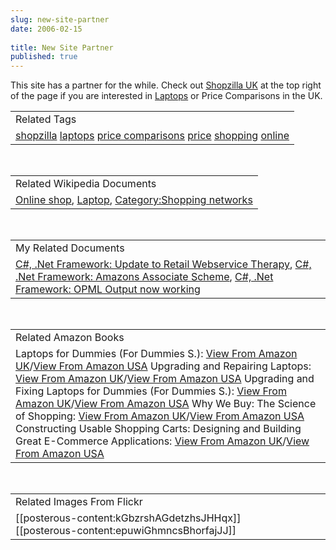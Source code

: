 ```yaml
---
slug: new-site-partner
date: 2006-02-15
 
title: New Site Partner
published: true
---
```

This site has a partner for the while.  Check out <a href="http://www.shopzilla.co.uk">Shopzilla UK</a> at the top right of the page if you are interested in <a href="http://www.shopzilla.co.uk/10J--Laptop_Computers_-_cat_id--462">Laptops</a> or Price Comparisons in the UK.<p /><table class="TechnoratiHead TagHeader">
<tr><td>Related Tags</td></tr>
<tr class="Technorati"><td>
<a href="http://www.kinlan.co.uk/tag/shopzilla" class="Tag" rel="tag">shopzilla</a> <a href="http://www.kinlan.co.uk/tag/laptops" class="Tag" rel="tag">laptops</a> <a href="http://www.kinlan.co.uk/tag/price%20comparisons" class="Tag" rel="tag">price comparisons</a> <a href="http://www.kinlan.co.uk/tag/price" class="Tag" rel="tag">price</a> <a href="http://www.kinlan.co.uk/tag/shopping" class="Tag" rel="tag">shopping</a> <a href="http://www.kinlan.co.uk/tag/online" class="Tag" rel="tag">online</a>
</td></tr>
</table><br /><table class="TechnoratiHead TagHeader">
<tr><td>Related Wikipedia Documents</td></tr>
<tr class="Technorati"><td>
<a href="http://en.wikipedia.org/wiki/Online_shop" class="Tag" rel="tag">Online shop</a>, <a href="http://en.wikipedia.org/wiki/Laptop" class="Tag" rel="tag">Laptop</a>, <a href="http://en.wikipedia.org/wiki/Category:Shopping_networks" class="Tag" rel="tag">Category:Shopping networks</a>
</td></tr>
</table><br /><table class="TechnoratiHead TagHeader">
<tr><td>My Related Documents</td></tr>
<tr class="Technorati"><td>
<a href="http://www.kinlan.co.uk/2005/12/update-to-retail-webservice-therapy.html" class="Tag" rel="tag">C#, .Net Framework: Update to Retail Webservice Therapy</a>, <a href="http://www.kinlan.co.uk/2006/01/amazons-associate-scheme.html" class="Tag" rel="tag">C#, .Net Framework: Amazons Associate Scheme</a>, <a href="http://www.kinlan.co.uk/2005/11/opml-output-now-working.html" class="Tag" rel="tag">C#, .Net Framework: OPML Output now working</a>
</td></tr>
</table><br /><table class="TechnoratiHead TagHeader">
<tr><td>Related Amazon Books</td></tr>
<tr class="Technorati"><td>Laptops for Dummies (For Dummies S.): <a href="http://www.amazon.co.uk/exec/obidos/redirect?tag=cnetfra-21&amp;link_code=xm2&amp;camp=2025&amp;creative=165953&amp;path=http://www.amazon.co.uk/gp/redirect.html%253fASIN=0764575554%2526tag=cnetfra-21%2526lcode=xm2%2526cID=2025%2526ccmID=165953%2526location=/o/ASIN/0764575554%25253FSubscriptionId=0CM2PVF6VAHJQKW5G782" class="Tag" rel="tag">View From Amazon UK</a>/<a href="http://www.amazon.com/exec/obidos/redirect?tag=cnetfra-20&amp;link_code=xm2&amp;camp=2025&amp;creative=165953&amp;path=http://www.amazon.com/gp/redirect.html%253fASIN=0764575554%2526tag=cnetfra-20%2526lcode=xm2%2526cID=2025%2526ccmID=165953%2526location=/o/ASIN/0764575554%25253FSubscriptionId=0CM2PVF6VAHJQKW5G782" class="Tag" rel="tag">View From Amazon USA</a> Upgrading and Repairing Laptops: <a href="http://www.amazon.co.uk/exec/obidos/redirect?tag=cnetfra-21&amp;link_code=xm2&amp;camp=2025&amp;creative=165953&amp;path=http://www.amazon.co.uk/gp/redirect.html%253fASIN=0789733765%2526tag=cnetfra-21%2526lcode=xm2%2526cID=2025%2526ccmID=165953%2526location=/o/ASIN/0789733765%25253FSubscriptionId=0CM2PVF6VAHJQKW5G782" class="Tag" rel="tag">View From Amazon UK</a>/<a href="http://www.amazon.com/exec/obidos/redirect?tag=cnetfra-20&amp;link_code=xm2&amp;camp=2025&amp;creative=165953&amp;path=http://www.amazon.com/gp/redirect.html%253fASIN=0789733765%2526tag=cnetfra-20%2526lcode=xm2%2526cID=2025%2526ccmID=165953%2526location=/o/ASIN/0789733765%25253FSubscriptionId=0CM2PVF6VAHJQKW5G782" class="Tag" rel="tag">View From Amazon USA</a> Upgrading and Fixing Laptops for Dummies (For Dummies S.): <a href="http://www.amazon.co.uk/exec/obidos/redirect?tag=cnetfra-21&amp;link_code=xm2&amp;camp=2025&amp;creative=165953&amp;path=http://www.amazon.co.uk/gp/redirect.html%253fASIN=0764589598%2526tag=cnetfra-21%2526lcode=xm2%2526cID=2025%2526ccmID=165953%2526location=/o/ASIN/0764589598%25253FSubscriptionId=0CM2PVF6VAHJQKW5G782" class="Tag" rel="tag">View From Amazon UK</a>/<a href="http://www.amazon.com/exec/obidos/redirect?tag=cnetfra-20&amp;link_code=xm2&amp;camp=2025&amp;creative=165953&amp;path=http://www.amazon.com/gp/redirect.html%253fASIN=0764589598%2526tag=cnetfra-20%2526lcode=xm2%2526cID=2025%2526ccmID=165953%2526location=/o/ASIN/0764589598%25253FSubscriptionId=0CM2PVF6VAHJQKW5G782" class="Tag" rel="tag">View From Amazon USA</a> Why We Buy: The Science of Shopping: <a href="http://www.amazon.co.uk/exec/obidos/redirect?tag=cnetfra-21&amp;link_code=xm2&amp;camp=2025&amp;creative=165953&amp;path=http://www.amazon.co.uk/gp/redirect.html%253fASIN=158799044X%2526tag=cnetfra-21%2526lcode=xm2%2526cID=2025%2526ccmID=165953%2526location=/o/ASIN/158799044X%25253FSubscriptionId=0CM2PVF6VAHJQKW5G782" class="Tag" rel="tag">View From Amazon UK</a>/<a href="http://www.amazon.com/exec/obidos/redirect?tag=cnetfra-20&amp;link_code=xm2&amp;camp=2025&amp;creative=165953&amp;path=http://www.amazon.com/gp/redirect.html%253fASIN=158799044X%2526tag=cnetfra-20%2526lcode=xm2%2526cID=2025%2526ccmID=165953%2526location=/o/ASIN/158799044X%25253FSubscriptionId=0CM2PVF6VAHJQKW5G782" class="Tag" rel="tag">View From Amazon USA</a> Constructing Usable Shopping Carts: Designing and Building Great E-Commerce Applications: <a href="http://www.amazon.co.uk/exec/obidos/redirect?tag=cnetfra-21&amp;link_code=xm2&amp;camp=2025&amp;creative=165953&amp;path=http://www.amazon.co.uk/gp/redirect.html%253fASIN=1590594088%2526tag=cnetfra-21%2526lcode=xm2%2526cID=2025%2526ccmID=165953%2526location=/o/ASIN/1590594088%25253FSubscriptionId=0CM2PVF6VAHJQKW5G782" class="Tag" rel="tag">View From Amazon UK</a>/<a href="http://www.amazon.com/exec/obidos/redirect?tag=cnetfra-20&amp;link_code=xm2&amp;camp=2025&amp;creative=165953&amp;path=http://www.amazon.com/gp/redirect.html%253fASIN=1590594088%2526tag=cnetfra-20%2526lcode=xm2%2526cID=2025%2526ccmID=165953%2526location=/o/ASIN/1590594088%25253FSubscriptionId=0CM2PVF6VAHJQKW5G782" class="Tag" rel="tag">View From Amazon USA</a>
</td></tr>
</table><br /><table class="TechnoratiHead TagHeader">
<tr><td>Related Images From Flickr</td></tr>
<tr class="Technorati"><td>
<span style="float: left;">[[posterous-content:kGbzrshAGdetzhsJHHqx]]</span><span style="float: left;">[[posterous-content:epuwiGhmncsBhorfajJJ]]</span>
</td></tr>
</table>

